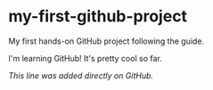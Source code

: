 # my-first-github-project
My first hands-on GitHub project following the guide.

I'm learning GitHub! It's pretty cool so far.

*This line was added directly on GitHub.*
